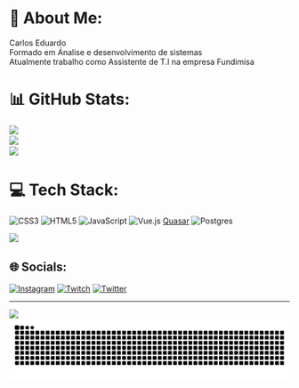 # 💫 About Me:
Carlos Eduardo<br>Formado em Ánalise e desenvolvimento de sistemas<br>Atualmente trabalho como Assistente de T.I na empresa Fundimisa 

# 📊 GitHub Stats:
![](https://github-readme-stats.vercel.app/api?username=cadu2602&theme=radical&hide_border=true&include_all_commits=false&count_private=false)<br/>
![](https://github-readme-streak-stats.herokuapp.com/?user=cadu2602&theme=radical&hide_border=true)<br/>
![](https://github-readme-stats.vercel.app/api/top-langs/?username=cadu2602&theme=radical&hide_border=true&include_all_commits=false&count_private=false&layout=compact)

# 💻 Tech Stack:
![CSS3](https://img.shields.io/badge/css3-%231572B6.svg?style=for-the-badge&logo=css3&logoColor=white) ![HTML5](https://img.shields.io/badge/html5-%23E34F26.svg?style=for-the-badge&logo=html5&logoColor=white) ![JavaScript](https://img.shields.io/badge/javascript-%23323330.svg?style=for-the-badge&logo=javascript&logoColor=%23F7DF1E) ![Vue.js](https://img.shields.io/badge/vuejs-%2335495e.svg?style=for-the-badge&logo=vuedotjs&logoColor=%234FC08D) [Quasar](https://img.shields.io/badge/Quasar-16B7FB?style=for-the-badge&logo=quasar&logoColor=black) ![Postgres](https://img.shields.io/badge/postgres-%23316192.svg?style=for-the-badge&logo=postgresql&logoColor=white)

<img src="https://github-readme-stats.vercel.app/api/wakatime?username=cadu2602" />


## 🌐 Socials:
[![Instagram](https://img.shields.io/badge/Instagram-%23E4405F.svg?logo=Instagram&logoColor=white)](https://instagram.com/@cadu_zimpel) [![Twitch](https://img.shields.io/badge/Twitch-%239146FF.svg?logo=Twitch&logoColor=white)](https://twitch.tv/caduCSof) [![Twitter](https://img.shields.io/badge/Twitter-%231DA1F2.svg?logo=Twitter&logoColor=white)](https://twitter.com/@Caduzin_MZ) 

---
[![](https://visitcount.itsvg.in/api?id=cadu2602&icon=4&color=0)](https://visitcount.itsvg.in)
![Snake animation](https://github.com/cadu2602/cadu2602/blob/output/github-contribution-grid-snake.svg)
